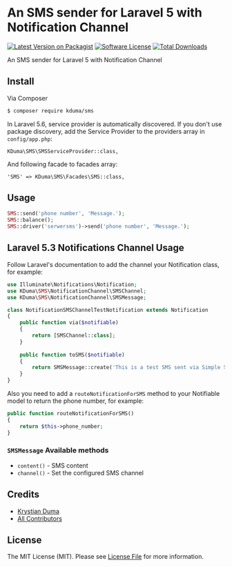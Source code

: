 # An SMS sender for Laravel 5 with Notification Channel

[![Latest Version on Packagist][ico-version]][link-packagist]
[![Software License][ico-license]](LICENSE.md)
[![Total Downloads][ico-downloads]][link-downloads]

An SMS sender for Laravel 5 with Notification Channel

## Install

Via Composer

```bash
$ composer require kduma/sms
```

In Laravel 5.6, service provider is automatically discovered. If you don't use package discovery, 
add the Service Provider to the providers array in `config/app.php`:

    KDuma\SMS\SMSServiceProvider::class,
    
And following facade to facades array:

    'SMS' => KDuma\SMS\Facades\SMS::class,
    
## Usage
``` php
SMS::send('phone number', 'Message.');
SMS::balance();
SMS::driver('serwersms')->send('phone number', 'Message.');
```

## Laravel 5.3 Notifications Channel Usage

Follow Laravel's documentation to add the channel your Notification class, for example:

```php
use Illuminate\Notifications\Notification;
use KDuma\SMS\NotificationChannel\SMSChannel;
use KDuma\SMS\NotificationChannel\SMSMessage;

class NotificationSMSChannelTestNotification extends Notification
{
    public function via($notifiable)
    {
        return [SMSChannel::class];
    }
    
    public function toSMS($notifiable)
    {
        return SMSMessage::create('This is a test SMS sent via Simple SMS using Laravel Notifications!');
    }
}
```  

Also you need to add a `routeNotificationForSMS` method to your Notifiable model to return the phone number, for example:  

```php
public function routeNotificationForSMS()
{
    return $this->phone_number;
}
```    

### `SMSMessage` Available methods

* `content()` - SMS content
* `channel()` - Set the configured SMS channel

## Credits

- [Krystian Duma][link-author]
- [All Contributors][link-contributors]

## License

The MIT License (MIT). Please see [License File](LICENSE.md) for more information.

[ico-version]: https://img.shields.io/packagist/v/kduma/sms.svg?style=flat-square
[ico-license]: https://img.shields.io/badge/license-MIT-brightgreen.svg?style=flat-square
[ico-downloads]: https://img.shields.io/packagist/dt/kduma/sms.svg?style=flat-square

[link-packagist]: https://packagist.org/packages/kduma/sms
[link-downloads]: https://packagist.org/packages/kduma/sms
[link-author]: https://github.com/kduma
[link-contributors]: ../../contributors
